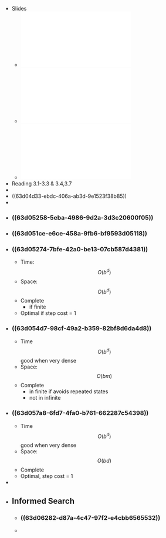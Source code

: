 - Slides
	- ![02_Search.pdf](../assets/02_Search_1674141873891_0.pdf)
	- ![03_SearchStrategies_r1.pdf](../assets/03_SearchStrategies_r1_1674143592588_0.pdf)
	- ![04_InformedSearch.pdf](../assets/04_InformedSearch_1674599614960_0.pdf)
- Reading 
  3.1-3.3  & 3.4,3.7
-
- ((63d04d33-ebdc-406a-ab3d-9e1523f38b85))
-
- ### ((63d05258-5eba-4986-9d2a-3d3c20600f05))
- ### ((63d051ce-e6ce-458a-9fb6-bf9593d05118))
- ### ((63d05274-7bfe-42a0-be13-07cb587d4381))
	- Time: $$O(b^d)$$
	- Space: $$O(b^d)$$
	- Complete
		- if finite
	- Optimal if step cost = 1
- ### ((63d054d7-98cf-49a2-b359-82bf8d6da4d8))
	- Time $$O(b^d)$$ good when very dense
	- Space: $$O(bm)$$
	- Complete
		- in finite if avoids repeated states
		- not in infinite
- ### ((63d057a8-6fd7-4fa0-b761-662287c54398))
	- Time $$O(b^d)$$ good when very dense
	- Space: $$O(bd)$$
	- Complete
	- Optimal, step cost = 1
-
- ## Informed Search
	- ### ((63d06282-d87a-4c47-97f2-e4cbb6565532))
	-